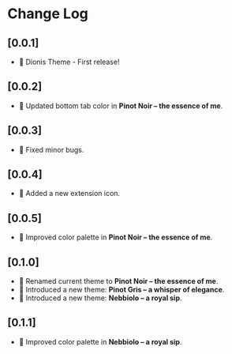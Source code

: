 # Change Log

## [0.0.1]
- 🚀 Dionis Theme - First release!

## [0.0.2]
- 🎨 Updated bottom tab color in **Pinot Noir – the essence of me**.

## [0.0.3]
- 🐛 Fixed minor bugs.

## [0.0.4]
- 🎨 Added a new extension icon.

## [0.0.5]
- 🎨 Improved color palette in **Pinot Noir – the essence of me**.

## [0.1.0]
- 🔄 Renamed current theme to **Pinot Noir – the essence of me**.
- 🍇 Introduced a new theme: **Pinot Gris – a whisper of elegance**.
- 🍇 Introduced a new theme: **Nebbiolo – a royal sip**.

## [0.1.1]
- 🎨 Improved color palette in **Nebbiolo – a royal sip**.

